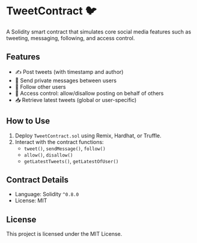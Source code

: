 # TweetContract 🐦

A Solidity smart contract that simulates core social media features such as tweeting, messaging, following, and access control.

## Features

- ✍️ Post tweets (with timestamp and author)
- 💬 Send private messages between users
- 👥 Follow other users
- 🔐 Access control: allow/disallow posting on behalf of others
- 📥 Retrieve latest tweets (global or user-specific)

## How to Use

1. Deploy `TweetContract.sol` using Remix, Hardhat, or Truffle.
2. Interact with the contract functions:
   - `tweet()`, `sendMessage()`, `follow()`
   - `allow()`, `disallow()`
   - `getLatestTweets()`, `getLatestOfUser()`

## Contract Details

- Language: Solidity `^0.8.0`
- License: MIT

## License

This project is licensed under the MIT License.
